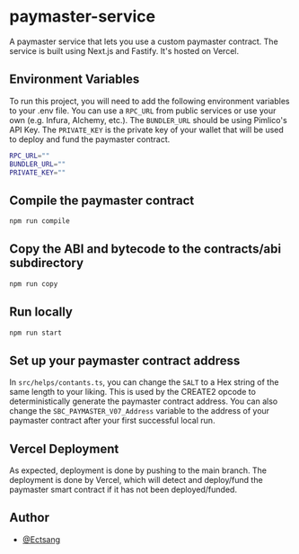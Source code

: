 # paymaster-service

A paymaster service that lets you use a custom paymaster contract. The service is built using Next.js and Fastify. It's hosted on Vercel.

## Environment Variables

To run this project, you will need to add the following environment variables to your .env file. You can use a `RPC_URL` from public services or use your own (e.g. Infura, Alchemy, etc.). The `BUNDLER_URL` should be using Pimlico's API Key. The `PRIVATE_KEY` is the private key of your wallet that will be used to deploy and fund the paymaster contract.

```bash
RPC_URL=""
BUNDLER_URL=""
PRIVATE_KEY=""
```

## Compile the paymaster contract

```bash
npm run compile
```

## Copy the ABI and bytecode to the contracts/abi subdirectory

```bash
npm run copy
```

## Run locally

```bash
npm run start
```

## Set up your paymaster contract address

In `src/helps/contants.ts`, you can change the `SALT` to a Hex string of the same length to your liking. This is used by the CREATE2 opcode to deterministically generate the paymaster contract address. You can also change the `SBC_PAYMASTER_V07_Address` variable to the address of your paymaster contract after your first successful local run.

## Vercel Deployment

As expected, deployment is done by pushing to the main branch. The deployment is done by Vercel, which will detect and deploy/fund the paymaster smart contract if it has not been deployed/funded.

## Author

- [@Ectsang](https://www.github.com/Ectsang)

